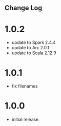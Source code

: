 ## Change Log

# 1.0.2

- update to Spark 2.4.4
- update to Arc 2.0.1
- update to Scala 2.12.9

# 1.0.1

- fix filenames

# 1.0.0

- initial release.